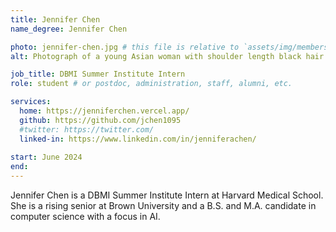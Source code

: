 ```yaml
---
title: Jennifer Chen
name_degree: Jennifer Chen

photo: jennifer-chen.jpg # this file is relative to `assets/img/members/`
alt: Photograph of a young Asian woman with shoulder length black hair. She smiles widely while wearing a dark blue sweater in a grey marble background.

job_title: DBMI Summer Institute Intern
role: student # or postdoc, administration, staff, alumni, etc.

services:
  home: https://jenniferchen.vercel.app/
  github: https://github.com/jchen1095
  #twitter: https://twitter.com/
  linked-in: https://www.linkedin.com/in/jenniferachen/
  
start: June 2024
end:
---
```

Jennifer Chen is a DBMI Summer Institute Intern at Harvard Medical School. She is a rising senior at Brown University and a B.S. and M.A. candidate in computer science with a focus in AI. 
